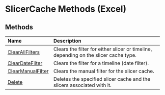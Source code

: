 
# SlicerCache Methods (Excel)

## Methods



|**Name**|**Description**|
|:-----|:-----|
| [ClearAllFilters](525cb7ab-3371-b4a0-45de-55725273527a.md)|Clears the filter for either slicer or timeline, depending on the slicer cache type.|
| [ClearDateFilter](d999d249-c0c7-747c-b402-acc650df5367.md)|Clears the filter for a timeline (date filter).|
| [ClearManualFilter](694a6838-44ab-1a91-009f-7d054bd4fc84.md)|Clears the manual filter for the slicer cache.|
| [Delete](34bc2dce-5286-deb2-995d-c64f146a2cd7.md)|Deletes the specified slicer cache and the slicers associated with it.|
